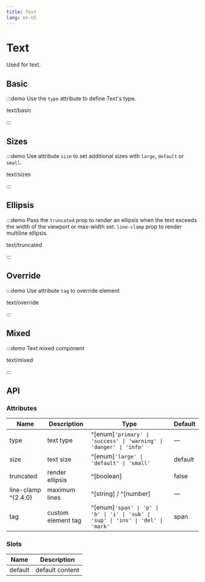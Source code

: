 ```yaml
---
title: Text
lang: en-US
---
```


# Text

Used for text.

## Basic

:::demo Use the `type` attribute to define Text's type.

text/basic

:::

## Sizes

:::demo Use attribute `size` to set additional sizes with `large`, `default` or `small`.

text/sizes

:::

## Ellipsis

:::demo Pass the `truncated` prop to render an ellipsis when the text exceeds the width of the viewport or max-width set. `line-clamp` prop to render multiline ellipsis.

text/truncated

:::

## Override

:::demo Use attribute `tag` to override element

text/override

:::

## Mixed

:::demo Text mixed component

text/mixed

:::

## API

### Attributes

| Name                | Description        | Type                                                                               | Default |
| ------------------- | ------------------ | ---------------------------------------------------------------------------------- | ------- |
| type                | text type          | ^[enum]`'primary' \| 'success' \| 'warning' \| 'danger' \| 'info'`                 | —       |
| size                | text size          | ^[enum]`'large' \| 'default' \| 'small'`                                           | default |
| truncated           | render ellipsis    | ^[boolean]                                                                         | false   |
| line-clamp ^(2.4.0) | maximum lines      | ^[string] / ^[number]                                                              | —       |
| tag                 | custom element tag | ^[enum]`'span' \| 'p' \| 'b' \| 'i' \| 'sub' \| 'sup' \| 'ins' \| 'del' \| 'mark'` | span    |

### Slots

| Name    | Description     |
| ------- | --------------- |
| default | default content |

